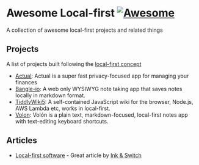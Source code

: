 # Awesome Local-first [![Awesome](https://cdn.rawgit.com/sindresorhus/awesome/d7305f38d29fed78fa85652e3a63e154dd8e8829/media/badge.svg)](https://github.com/sindresorhus/awesome)

A collection of awesome local-first projects and related things

## Projects

A list of projects built following the [local-first concept](https://www.inkandswitch.com/local-first/)

- [Actual](https://actualbudget.com): Actual is a super fast privacy-focused app for managing your finances
- [Bangle-io](https://github.com/bangle-io/bangle-io): A web only WYSIWYG note taking app that saves notes locally in markdown format.
- [TiddlyWiki5](https://github.com/Jermolene/TiddlyWiki5): A self-contained JavaScript wiki for the browser, Node.js, AWS Lambda etc, works in local-first.
- [Volon](https://github.com/danielgolden/volon): Volón is a plain text, markdown-focused, local-first notes app with text-editing keyboard shortcuts.

## Articles

- [Local-first software](https://www.inkandswitch.com/local-first/) - Great article by [Ink & Switch](https://www.inkandswitch.com)
